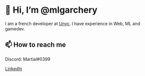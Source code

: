 # 👋 Hi, I’m @mlgarchery

I am a french developer at [Unyc](https://www.linkedin.com/company/unyc-io/).
I have experience in Web, ML and gamedev.

## 📫 How to reach me

Discord: Martial#0399

[LinkedIn](https://www.linkedin.com/in/martial-garchery-852a94164) 

